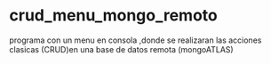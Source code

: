 # crud_menu_mongo_remoto
programa con un menu en consola ,donde se realizaran las acciones clasicas (CRUD)en una base de datos remota (mongoATLAS)
